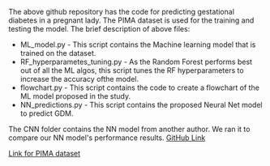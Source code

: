 The above github repository has the code for predicting gestational diabetes in a pregnant lady. The PIMA dataset is used for the training and testing the model. The brief description of above files:
- ML_model.py - This script contains the Machine learning model that is trained on the dataset.
- RF_hyperparametes_tuning.py - As the Random Forest performs best out of all the ML algos, this script tunes the RF hyperparameters to increase the accuracy ofthe model.
- flowchart.py - This script contains the code to create a flowchart of the ML model proposed in the study.
- NN_predictions.py - This script contains the proposed Neural Net model to predict GDM.

The CNN folder contains the NN model from another author. We ran it to compare our NN model's performance results. [GitHub Link](https://github.com/Asirwad/Diabetes-Prediction-on-PIMA-dataset-using-CNN/)

[Link for PIMA dataset](https://www.kaggle.com/datasets/uciml/pima-indians-diabetes-database)
